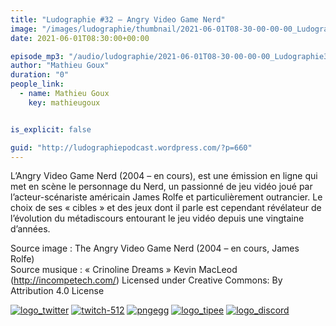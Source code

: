 ```yaml
---
title: "Ludographie #32 – Angry Video Game Nerd"
image: "/images/ludographie/thumbnail/2021-06-01T08-30-00-00-00_Ludographie32AngryVideoGameNerd.jpg"
date: 2021-06-01T08:30:00+00:00

episode_mp3: "/audio/ludographie/2021-06-01T08-30-00-00-00_Ludographie32AngryVideoGameNerd.mp3"
author: "Mathieu Goux"
duration: "0"
people_link: 
  - name: Mathieu Goux
    key: mathieugoux


is_explicit: false

guid: "http://ludographiepodcast.wordpress.com/?p=660"
---
```


<PodcastHeader/>

<!-- ECRIRE LA DESCRIPTION DE L'EPISODE SOUS CETTE LIGNE -->
<p>L’Angry Video Game Nerd (2004 – en cours), est une émission en ligne qui met en scène le personnage du Nerd, un passionné de jeu vidéo joué par l’acteur-scénariste américain James Rolfe et particulièrement outrancier. Le choix de ses «&nbsp;cibles&nbsp;» et des jeux dont il parle est cependant révélateur de l’évolution du métadiscours entourant le jeu vidéo depuis une vingtaine d’années.<br>
</p>
<p></p>
<p><a href="" rel="nofollow"></a></p>
 
<p>Source image : The Angry Video Game Nerd (2004 – en cours, James Rolfe)<br>
Source musique : «&nbsp;Crinoline Dreams&nbsp;» Kevin MacLeod (<a title="http://incompetech.com/" href="http://incompetech.com/" rel="nofollow">http://incompetech.com/</a>) Licensed under Creative Commons: By Attribution 4.0 License</p>


<tr>
<td><a href="https://twitter.com/Gouximan" rel="nofollow"><img src="/resources/ludographie/2021-06-01T08-30-00-00-00_Ludographie32AngryVideoGameNerd/logo_twitter-1.png" alt="logo_twitter"></a></td>
<td><a href="https://www.twitch.tv/mathieugoux" rel="nofollow"><img src="/resources/ludographie/2021-06-01T08-30-00-00-00_Ludographie32AngryVideoGameNerd/twitch-512-1.png" alt="twitch-512"></a></td>
<td><a href="https://www.youtube.com/user/MattTheFatalifieur/videos" rel="nofollow"><img src="/resources/ludographie/2021-06-01T08-30-00-00-00_Ludographie32AngryVideoGameNerd/pngegg.png" alt="pngegg"></a></td>
<td><a href="http://fr.tipeee.com/calvinball" rel="nofollow"><img src="/resources/ludographie/2021-06-01T08-30-00-00-00_Ludographie32AngryVideoGameNerd/logo_tipee-1.png" alt="logo_tipee"></a></td>
<td><a href="https://discord.com/invite/4RnA9v7" rel="nofollow"><img src="/resources/ludographie/2021-06-01T08-30-00-00-00_Ludographie32AngryVideoGameNerd/logo_discord-1.png" alt="logo_discord"></a></td>
</tr>




